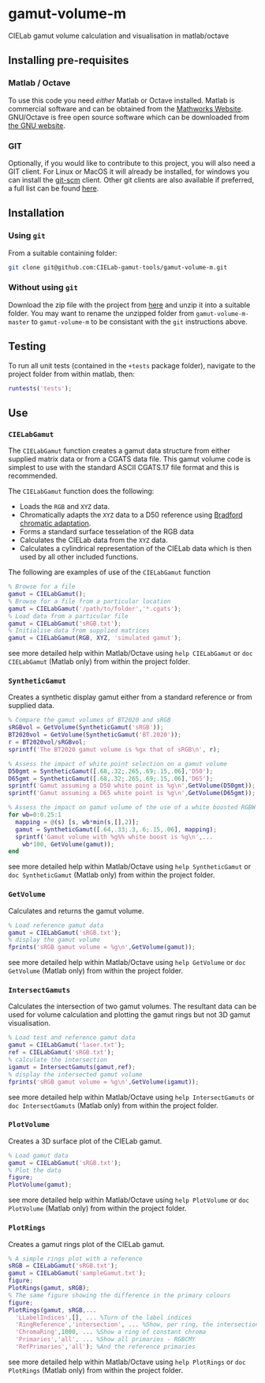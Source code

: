 # gamut-volume-m
CIELab gamut volume calculation and visualisation in matlab/octave
## Installing pre-requisites
### Matlab / Octave
To use this code you need _either_ Matlab or Octave installed.  Matlab is commercial software and can be obtained from the [Mathworks Website](https://www.mathworks.com).
GNU/Octave is free open source software which can be downloaded from [the GNU website](https://www.gnu.org/software/octave/). 
### GIT
Optionally, if you would like to contribute to this project, you will also need a GIT client.  For Linux or MacOS it will already be installed, for windows you can install the [git-scm](https://git-scm.com/) client.
Other git clients are also available if preferred, a full list can be found [here](https://git-scm.com/download/gui/windows).
## Installation
### Using `git`
From a suitable containing folder:
```bash
git clone git@github.com:CIELab-gamut-tools/gamut-volume-m.git
```
### Without using `git`
Download the zip file with the project from [here](https://github.com/CIELab-gamut-tools/gamut-volume-m/archive/master.zip)
and unzip it into a suitable folder.  You may want to rename the unzipped folder from `gamut-volume-m-master` to `gamut-volume-m` to be consistant with the `git` instructions above. 
## Testing
To run all unit tests (contained in the `+tests` package folder), navigate to the project folder from within matlab, then:
```matlab
runtests('tests');
```
## Use

### `CIELabGamut`
The `CIELabGamut` function creates a gamut data structure from either supplied matrix data or from a CGATS data file.
This gamut volume code is simplest to use with the standard ASCII CGATS.17 file format and this is recommended.

The `CIELabGamut` function does the following:
- Loads the `RGB` and `XYZ` data.
- Chromatically adapts the `XYZ` data to a D50 reference using [Bradford chromatic adaptation](http://www.brucelindbloom.com/index.html?Eqn_ChromAdapt.html).
- Forms a standard surface tesselation of the RGB data
- Calculates the CIELab data from the `XYZ` data.
- Calculates a cylindrical representation of the CIELab data which is then used by all other included functions.

The following are examples of use of the `CIELabGamut` function
```matlab
% Browse for a file
gamut = CIELabGamut();
% Browse for a file from a particular location
gamut = CIELabGamut('/path/to/folder','*.cgats');
% Load data from a particular file
gamut = CIELabGamut('sRGB.txt');
% Initialise data from supplied matrices
gamut = CIELabGamut(RGB, XYZ, 'simulated gamut');
```
see more detailed help within Matlab/Octave using `help CIELabGamut` or `doc CIELabGamut` (Matlab only) from within the project folder.

### `SyntheticGamut`
Creates a synthetic display gamut either from a standard reference or from supplied data.
```matlab
% Compare the gamut volumes of BT2020 and sRGB
sRGBvol = GetVolume(SyntheticGamut('sRGB'));
BT2020vol = GetVolume(SyntheticGamut('BT.2020'));
r = BT2020vol/sRGBvol;
sprintf('The BT2020 gamut volume is %gx that of sRGB\n', r);

% Assess the impact of white point selection on a gamut volume
D50gmt = SyntheticGamut([.68,.32;.265,.69;.15,.06],'D50');
D65gmt = SyntheticGamut([.68,.32;.265,.69;.15,.06],'D65');
sprintf('Gamut assuming a D50 white point is %g\n',GetVolume(D50gmt));
sprintf('Gamut assuming a D65 white point is %g\n',GetVolume(D65gmt));

% Assess the impact on gamut volume of the use of a white boosted RGBW
for wb=0:0.25:1
  mapping = @(s) [s, wb*min(s,[],2)];
  gamut = SyntheticGamut([.64,.33;.3,.6;.15,.06], mapping);
  sprintf('Gamut volume with %g%% white boost is %g\n',...
    wb*100, GetVolume(gamut));
end
```
see more detailed help within Matlab/Octave using `help SyntheticGamut` or `doc SyntheticGamut` (Matlab only) from within the project folder.

### `GetVolume`
Calculates and returns the gamut volume.
```matlab
% Load reference gamut data
gamut = CIELabGamut('sRGB.txt');
% display the gamut volume
fprints('sRGB gamut volume = %g\n',GetVolume(gamut));
```
see more detailed help within Matlab/Octave using `help GetVolume` or `doc GetVolume` (Matlab only) from within the project folder.

### `IntersectGamuts`
Calculates the intersection of two gamut volumes.  The resultant data can be used
for volume calculation and plotting the gamut rings but not 3D gamut visualisation.
```matlab
% Load test and reference gamut data
gamut = CIELabGamut('laser.txt');
ref = CIELabGamut('sRGB.txt');
% calculate the intersection
igamut = IntersectGamuts(gamut,ref);
% display the intersected gamut volume
fprints('sRGB gamut volume = %g\n',GetVolume(igamut));
```
see more detailed help within Matlab/Octave using `help IntersectGamuts` or `doc IntersectGamuts` (Matlab only) from within the project folder.

### `PlotVolume`
Creates a 3D surface plot of the CIELab gamut.
```matlab
% Load gamut data
gamut = CIELabGamut('sRGB.txt');
% Plot the data
figure;
PlotVolume(gamut);
```
see more detailed help within Matlab/Octave using `help PlotVolume` or `doc PlotVolume` (Matlab only) from within the project folder.

### `PlotRings`
Creates a gamut rings plot of the CIELab gamut.
```matlab
% A simple rings plot with a reference
sRGB = CIELabGamut('sRGB.txt');
gamut = CIELabGamut('sampleGamut.txt');
figure;
PlotRings(gamut, sRGB);
% The same figure showing the difference in the primary colours
figure;
PlotRings(gamut, sRGB,... 
  'LLabelIndices',[], ... %Turn of the label indices
  'RingReference','intersection', ... %Show, per ring, the intersection
  'ChromaRing',1000, ... %Show a ring of constant chroma
  'Primaries','all', ... %Show all primaries - RGBCMY
  'RefPrimaries','all'); %And the reference primaries
```
see more detailed help within Matlab/Octave using `help PlotRings` or `doc PlotRings` (Matlab only) from within the project folder.
